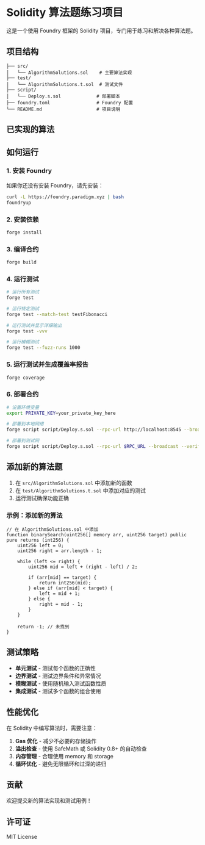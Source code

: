 # Solidity 算法题练习项目

这是一个使用 Foundry 框架的 Solidity 项目，专门用于练习和解决各种算法题。

## 项目结构

```
├── src/
│   └── AlgorithmSolutions.sol    # 主要算法实现
├── test/
│   └── AlgorithmSolutions.t.sol  # 测试文件
├── script/
│   └── Deploy.s.sol             # 部署脚本
├── foundry.toml                 # Foundry 配置
└── README.md                    # 项目说明
```

## 已实现的算法


## 如何运行

### 1. 安装 Foundry

如果你还没有安装 Foundry，请先安装：

```bash
curl -L https://foundry.paradigm.xyz | bash
foundryup
```

### 2. 安装依赖

```bash
forge install
```

### 3. 编译合约

```bash
forge build
```

### 4. 运行测试

```bash
# 运行所有测试
forge test

# 运行特定测试
forge test --match-test testFibonacci

# 运行测试并显示详细输出
forge test -vvv

# 运行模糊测试
forge test --fuzz-runs 1000
```

### 5. 运行测试并生成覆盖率报告

```bash
forge coverage
```

### 6. 部署合约

```bash
# 设置环境变量
export PRIVATE_KEY=your_private_key_here

# 部署到本地网络
forge script script/Deploy.s.sol --rpc-url http://localhost:8545 --broadcast

# 部署到测试网
forge script script/Deploy.s.sol --rpc-url $RPC_URL --broadcast --verify
```

## 添加新的算法题

1. 在 `src/AlgorithmSolutions.sol` 中添加新的函数
2. 在 `test/AlgorithmSolutions.t.sol` 中添加对应的测试
3. 运行测试确保功能正确

### 示例：添加新的算法

```solidity
// 在 AlgorithmSolutions.sol 中添加
function binarySearch(uint256[] memory arr, uint256 target) public pure returns (int256) {
    uint256 left = 0;
    uint256 right = arr.length - 1;
    
    while (left <= right) {
        uint256 mid = left + (right - left) / 2;
        
        if (arr[mid] == target) {
            return int256(mid);
        } else if (arr[mid] < target) {
            left = mid + 1;
        } else {
            right = mid - 1;
        }
    }
    
    return -1; // 未找到
}
```

## 测试策略

- **单元测试** - 测试每个函数的正确性
- **边界测试** - 测试边界条件和异常情况
- **模糊测试** - 使用随机输入测试函数性质
- **集成测试** - 测试多个函数的组合使用

## 性能优化

在 Solidity 中编写算法时，需要注意：

1. **Gas 优化** - 减少不必要的存储操作
2. **溢出检查** - 使用 SafeMath 或 Solidity 0.8+ 的自动检查
3. **内存管理** - 合理使用 memory 和 storage
4. **循环优化** - 避免无限循环和过深的递归

## 贡献

欢迎提交新的算法实现和测试用例！

## 许可证

MIT License
